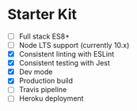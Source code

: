 Starter Kit
===========

 - [ ] Full stack ES8+
 - [ ] Node LTS support (currently 10.x)
 - [x] Consistent linting with ESLint
 - [x] Consistent testing with Jest
 - [x] Dev mode
 - [x] Production build
 - [ ] Travis pipeline
 - [ ] Heroku deployment

